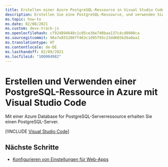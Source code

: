 ```yaml
---
title: Erstellen einer Azure PostgreSQL-Ressource in Visual Studio Code
description: Erstellen Sie eine PostgreSQL-Ressource, und verwenden Sie sie über die Azure-Datenbank-Erweiterung in Visual Studio Code für Ihre PostgreSQL-Datenbank.
ms.topic: how-to
ms.date: 02/08/2021
ms.custom: devx-track-js
ms.openlocfilehash: c792d894648c1c05ce36e740baa137c4cd8000ca
ms.sourcegitcommit: 98a7e855206ff463c1d95f93c23dd665b26a0aa1
ms.translationtype: HT
ms.contentlocale: de-DE
ms.lasthandoff: 02/09/2021
ms.locfileid: "100004982"
---
```

# <a name="create-and-use-postgresql-on-azure-with-visual-studio-code"></a>Erstellen und Verwenden einer PostgreSQL-Ressource in Azure mit Visual Studio Code

Mit einer Azure Database for PostgreSQL-Serverressource erhalten Sie einen PostgreSQL-Server. 


[!INCLUDE [Visual Studio Code](../../includes/visual-studio-code-database-extension.md)]

## <a name="next-steps"></a>Nächste Schritte

* [Konfigurieren von Einstellungen für Web-Apps](../configure-web-app-settings.md)